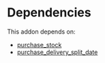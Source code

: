 # Dependencies

This addon depends on:

- [purchase_stock](https://github.com/bringout/oca-ocb-warehouse/tree/3e067eb100be2ddf743af8f74cbee58df4eb6bb0/odoo-bringout-oca-ocb-purchase_stock)
- [purchase_delivery_split_date](https://github.com/bringout/oca-workflow-process)
